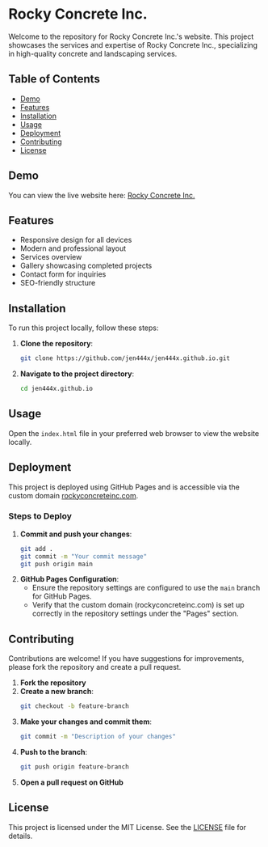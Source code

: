 # Rocky Concrete Inc.

Welcome to the repository for Rocky Concrete Inc.'s website. This project showcases the services and expertise of Rocky Concrete Inc., specializing in high-quality concrete and landscaping services.

## Table of Contents

- [Demo](#demo)
- [Features](#features)
- [Installation](#installation)
- [Usage](#usage)
- [Deployment](#deployment)
- [Contributing](#contributing)
- [License](#license)

## Demo

You can view the live website here: [Rocky Concrete Inc.](https://rockyconcreteinc.com)

## Features

- Responsive design for all devices
- Modern and professional layout
- Services overview
- Gallery showcasing completed projects
- Contact form for inquiries
- SEO-friendly structure

## Installation

To run this project locally, follow these steps:

1. **Clone the repository**:
    ```sh
    git clone https://github.com/jen444x/jen444x.github.io.git
    ```
2. **Navigate to the project directory**:
    ```sh
    cd jen444x.github.io
    ```

## Usage

Open the `index.html` file in your preferred web browser to view the website locally.

## Deployment

This project is deployed using GitHub Pages and is accessible via the custom domain [rockyconcreteinc.com](https://rockyconcreteinc.com).

### Steps to Deploy

1. **Commit and push your changes**:
    ```sh
    git add .
    git commit -m "Your commit message"
    git push origin main
    ```
2. **GitHub Pages Configuration**:
    - Ensure the repository settings are configured to use the `main` branch for GitHub Pages.
    - Verify that the custom domain (rockyconcreteinc.com) is set up correctly in the repository settings under the "Pages" section.

## Contributing

Contributions are welcome! If you have suggestions for improvements, please fork the repository and create a pull request.

1. **Fork the repository**
2. **Create a new branch**:
    ```sh
    git checkout -b feature-branch
    ```
3. **Make your changes and commit them**:
    ```sh
    git commit -m "Description of your changes"
    ```
4. **Push to the branch**:
    ```sh
    git push origin feature-branch
    ```
5. **Open a pull request on GitHub**

## License

This project is licensed under the MIT License. See the [LICENSE](LICENSE) file for details.
